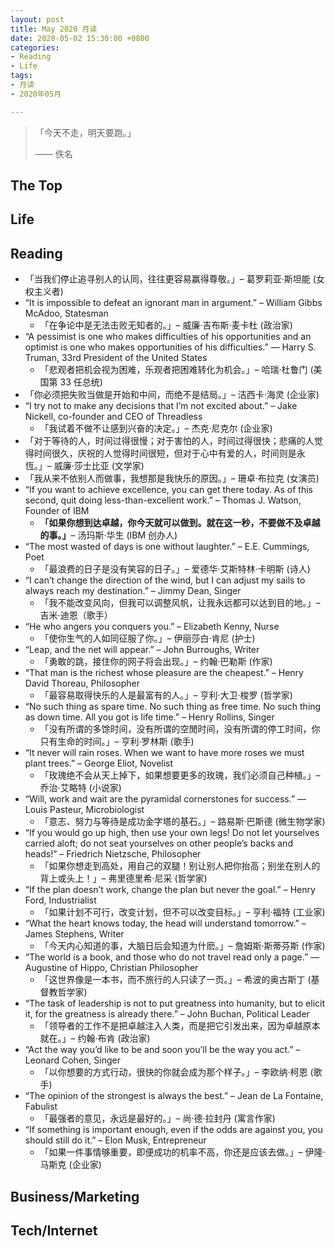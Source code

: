 ```yaml
---
layout: post
title: May 2020 月读
date: 2020-05-02 15:30:00 +0800
categories:
- Reading
- Life
tags:
- 月读
- 2020年05月

---
```


<blockquote class="blockquote-center">
<p>「今天不走，明天要跑。」</p>
<p>—— 佚名</p>
</blockquote>

## The Top


## Life



## Reading

- 「当我们停止追寻别人的认同，往往更容易赢得尊敬。」– 葛罗莉亚·斯坦能 (女权主义者)
- “It is impossible to defeat an ignorant man in argument.” – William Gibbs McAdoo, Statesman
	- 「在争论中是无法击败无知者的。」– 威廉·吉布斯·麦卡杜 (政治家)
- “A pessimist is one who makes difficulties of his opportunities and an optimist is one who makes opportunities of his difficulties.” — Harry S. Truman, 33rd President of the United States
	- 「悲观者把机会视为困难，乐观者把困难转化为机会。」– 哈瑞‧杜鲁门 (美国第 33 任总统)
- 「你必须把失败当做是开始和中间，而绝不是结局。」– 洁西卡‧海灵 (企业家)
- “I try not to make any decisions that I’m not excited about.” – Jake Nickell, co-founder and CEO of Threadless
	- 「我试着不做不让感到兴奋的决定。」– 杰克‧尼克尔 (企业家)
- 「对于等待的人，时间过得很慢；对于害怕的人，时间过得很快；悲痛的人觉得时间很久，庆祝的人觉得时间很短，但对于心中有爱的人，时间则是永恆。」– 威廉‧莎士比亚 (文学家)
- 「我从来不依别人而做事，我想那是我快乐的原因。」– 珊卓·布拉克 (女演员)
- “If you want to achieve excellence, you can get there today. As of this second, quit doing less-than-excellent work.” – Thomas J. Watson, Founder of IBM
	- **「如果你想到达卓越，你今天就可以做到。就在这一秒，不要做不及卓越的事。」**– 汤玛斯‧华生 (IBM 创办人)
- “The most wasted of days is one without laughter.” – E.E. Cummings, Poet
	- 「最浪费的日子是没有笑容的日子。」– 爱德华‧艾斯特林‧卡明斯 (诗人)
- “I can’t change the direction of the wind, but I can adjust my sails to always reach my destination.” – Jimmy Dean, Singer
	- 「我不能改变风向，但我可以调整风帆，让我永远都可以达到目的地。」– 吉米·迪恩（歌手）
- “He who angers you conquers you.” – Elizabeth Kenny, Nurse
	- 「使你生气的人如同征服了你。」– 伊丽莎白·肯尼 (护士)
- “Leap, and the net will appear.” – John Burroughs, Writer
	- 「勇敢的跳，接住你的网子将会出现。」– 约翰‧巴勒斯 (作家)
- “That man is the richest whose pleasure are the cheapest.” – Henry David Thoreau, Philosopher
	- 「最容易取得快乐的人是最富有的人。」– 亨利‧大卫‧梭罗 (哲学家)
- “No such thing as spare time. No such thing as free time. No such thing as down time. All you got is life time.” – Henry Rollins, Singer
	- 「没有所谓的多馀时间，没有所谓的空閒时间，没有所谓的停工时间，你只有生命的时间。」– 亨利·罗林斯 (歌手)
- “It never will rain roses. When we want to have more roses we must plant trees.” – George Eliot, Novelist
	- 「玫瑰绝不会从天上掉下，如果想要更多的玫瑰，我们必须自己种植。」– 乔治·艾略特 (小说家)
- “Will, work and wait are the pyramidal cornerstones for success.” — Louis Pasteur, Microbiologist
	- 「意志、努力与等待是成功金字塔的基石。」– 路易斯‧巴斯德 (微生物学家)
- “If you would go up high, then use your own legs! Do not let yourselves carried aloft; do not seat yourselves on other people’s backs and heads!” – Friedrich Nietzsche, Philosopher
	- 「如果你想走到高处，用自己的双腿！别让别人把你抬高；别坐在别人的背上或头上！」– 弗里德里希‧尼采 (哲学家)
- “If the plan doesn’t work, change the plan but never the goal.” – Henry Ford, Industrialist
	- 「如果计划不可行，改变计划，但不可以改变目标。」– 亨利‧福特 (工业家)
- “What the heart knows today, the head will understand tomorrow.” – James Stephens, Writer
	- 「今天内心知道的事，大脑日后会知道为什麽。」– 詹姆斯·斯蒂芬斯 (作家)
- “The world is a book, and those who do not travel read only a page.” — Augustine of Hippo, Christian Philosopher
	- 「这世界像是一本书，而不旅行的人只读了一页。」– 希波的奥古斯丁 (基督教哲学家)
- “The task of leadership is not to put greatness into humanity, but to elicit it, for the greatness is already there.” – John Buchan, Political Leader
	- 「领导者的工作不是把卓越注入人类，而是把它引发出来，因为卓越原本就在。」– 约翰·布肯 (政治家)
- “Act the way you’d like to be and soon you’ll be the way you act.” – Leonard Cohen, Singer
	- 「以你想要的方式行动，很快的你就会成为那个样子。」– 李欧纳·柯恩 (歌手)
- “The opinion of the strongest is always the best.” – Jean de La Fontaine, Fabulist
	- 「最强者的意见，永远是最好的。」– 尚·德·拉封丹 (寓言作家)
- “If something is important enough, even if the odds are against you, you should still do it.” – Elon Musk, Entrepreneur
	- 「如果一件事情够重要，即便成功的机率不高，你还是应该去做。」– 伊隆·马斯克 (企业家)




## Business/Marketing



## Tech/Internet




